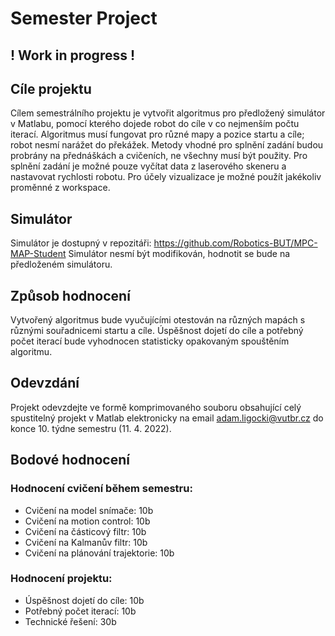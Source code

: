 # Semester Project

## ! Work in progress !

## Cíle projektu

Cílem semestrálního projektu je vytvořit algoritmus pro předložený simulátor v Matlabu, pomocí kterého dojede robot do cíle v co nejmenším počtu iterací. Algoritmus musí fungovat pro různé mapy a pozice startu a cíle; robot nesmí narážet do překážek. Metody vhodné pro splnění zadání budou probrány na přednáškách a cvičeních, ne všechny musí být použity. Pro splnění zadání je možné pouze vyčítat data z laserového skeneru a nastavovat rychlosti robotu. Pro účely vizualizace je možné použít jakékoliv proměnné z workspace.

## Simulátor
Simulátor je dostupný v repozitáři: https://github.com/Robotics-BUT/MPC-MAP-Student Simulátor nesmí být modifikován, hodnotit se bude na předloženém simulátoru.

## Způsob hodnocení

Vytvořený algoritmus bude vyučujícími otestován na různých mapách s různými souřadnicemi startu a cíle. Úspěšnost dojetí do cíle a potřebný počet iterací bude vyhodnocen statisticky opakovaným spouštěním algoritmu.

## Odevzdání

Projekt odevzdejte ve formě komprimovaného souboru obsahující celý spustitelný projekt v Matlab elektronicky na email adam.ligocki@vutbr.cz do konce 10. týdne semestru (11. 4. 2022).

## Bodové hodnocení

### Hodnocení cvičení během semestru:
 - Cvičení na model snímače: 10b
 - Cvičení na motion control: 10b
 - Cvičení na částicový filtr: 10b
 - Cvičení na Kalmanův filtr: 10b
 - Cvičení na plánování trajektorie: 10b 

### Hodnocení projektu:
 - Úspěšnost dojetí do cíle: 10b
 - Potřebný počet iterací: 10b
 - Technické řešení: 30b